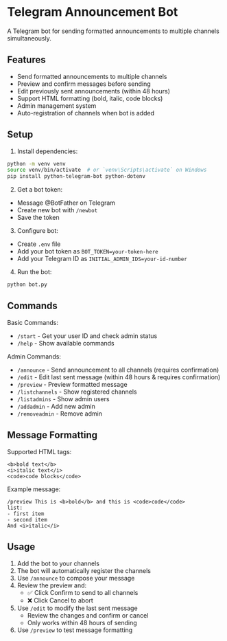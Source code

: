 # Telegram Announcement Bot
A Telegram bot for sending formatted announcements to multiple channels simultaneously.
## Features
- Send formatted announcements to multiple channels
- Preview and confirm messages before sending
- Edit previously sent announcements (within 48 hours)
- Support HTML formatting (bold, italic, code blocks)
- Admin management system
- Auto-registration of channels when bot is added
## Setup
1. Install dependencies:
```bash
python -m venv venv
source venv/bin/activate  # or `venv\Scripts\activate` on Windows
pip install python-telegram-bot python-dotenv
```
2. Get a bot token:
- Message @BotFather on Telegram
- Create new bot with `/newbot`
- Save the token
3. Configure bot:
- Create `.env` file
- Add your bot token as `BOT_TOKEN=your-token-here`
- Add your Telegram ID as `INITIAL_ADMIN_IDS=your-id-number`
4. Run the bot:
```bash
python bot.py
```
## Commands
Basic Commands:
- `/start` - Get your user ID and check admin status
- `/help` - Show available commands

Admin Commands:
- `/announce` - Send announcement to all channels (requires confirmation)
- `/edit` - Edit last sent message (within 48 hours & requires confirmation)
- `/preview` - Preview formatted message
- `/listchannels` - Show registered channels
- `/listadmins` - Show admin users
- `/addadmin` - Add new admin
- `/removeadmin` - Remove admin
## Message Formatting
Supported HTML tags:
```
<b>bold text</b>
<i>italic text</i>
<code>code blocks</code>
```
Example message:
```
/preview This is <b>bold</b> and this is <code>code</code>
list:
- first item
- second item
And <i>italic</i>
```
## Usage
1. Add the bot to your channels
2. The bot will automatically register the channels
3. Use `/announce` to compose your message
4. Review the preview and:
   - ✅ Click Confirm to send to all channels
   - ❌ Click Cancel to abort
5. Use `/edit` to modify the last sent message
   - Review the changes and confirm or cancel
   - Only works within 48 hours of sending
6. Use `/preview` to test message formatting
